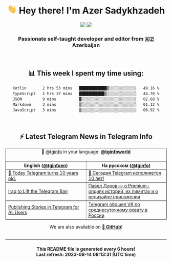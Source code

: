 <div align="center">
	<div>
		<h1>
      <img src="./assets/hi.gif" width="30px"> Hey there! I'm Azer Sadykhzadeh
    </h1>
    <img height="18" src="https://komarev.com/ghpvc/?username=sadykhzadeh&label=Views&color=2081c1&style=flat-square" />
		<a href="https://wakatime.com/Azer"> <img height="18" src="https://wakatime.com/badge/user/f80ae27a-c328-426f-a381-bc84136e2dd6.svg" /> </a>
    <h3>
      Passionate self-taught developer and editor from 🇦🇿 Azerbaijan
    </h3>
  </div>
  <br>

<h2>📊 This week I spent my time using:</h2>

<!--START_SECTION:waka-->

```txt
Kotlin       2 hrs 53 mins   ████████████▒░░░░░░░░░░░░   49.16 %
TypeScript   2 hrs 37 mins   ███████████▒░░░░░░░░░░░░░   44.70 %
JSON         9 mins          ▓░░░░░░░░░░░░░░░░░░░░░░░░   02.68 %
Markdown     3 mins          ▒░░░░░░░░░░░░░░░░░░░░░░░░   01.12 %
JavaScript   3 mins          ▒░░░░░░░░░░░░░░░░░░░░░░░░   00.92 %
```

<!--END_SECTION:waka-->

<br>

<h2>⚡️ Latest Telegram News in Telegram Info</h2>
  <table border>
		<tr>
			<th width="50%">English (<a href="https://t.me/tginfoen">@tginfoen</a>)</th>
			<th>На русском (<a href="https://t.me/tginfo">@tginfo</a>)</th>
		</tr>
		<caption>🚩 <a href="https://t.me/tginfo">@tginfo</a> in your language: <a href="https://t.me/tginfoworld"><b>@tginfoworld</b></a><caption/>
  <tr><td><a href="https://t.me/tginfoen/1693">🥳 Today Telegram turns 10 years old.</a></td>
    <td><a href="https://t.me/tginfo/3727">🎉 Сегодня Telegram исполняется 10 лет!</a></td></tr><tr><td><a href="https://t.me/tginfoen/1692">Iraq to Lift the Telegram Ban</a></td>
    <td><a href="https://t.me/tginfo/3726">Павел Дуров — о Premium-опциях историй, их лимитах и о редизайне приложения</a></td></tr><tr><td><a href="https://t.me/tginfoen/1691">Publishing Stories in Telegram for All Users</a></td>
    <td><a href="https://t.me/tginfo/3722">Telegram обошел VK по среднесуточному охвату в России </a></td></tr>
</table>
We are also available on <a href="https://github.com/tginfo"><b>🐙 GitHub</b></a>!
</div>

<br>
<hr>
<h4 align="center">This README file is generated <b>every 6 hours</b>!</br>Last refresh: <b>2023-08-14 08:13:31 (UTC time)</b></h4>

